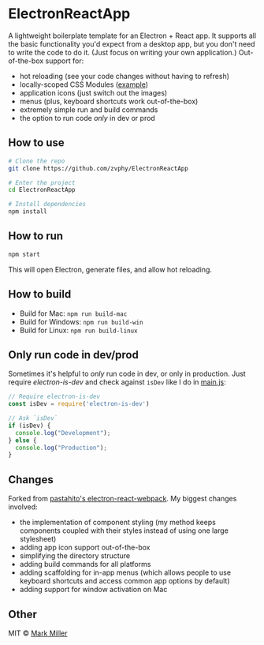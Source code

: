 # ElectronReactApp

A lightweight boilerplate template for an Electron + React app. It supports all the basic functionality you'd expect from a desktop app, but you don't need to write the code to do it. (Just focus on writing your own application.) Out-of-the-box support for:

- hot reloading (see your code changes without having to refresh)
- locally-scoped CSS Modules ([example](https://github.com/zvphy/ElectronReactApp/tree/master/app/src/components/Link))
- application icons (just switch out the images)
- menus (plus, keyboard shortcuts work out-of-the-box)
- extremely simple run and build commands
- the option to run code _only_ in dev or prod

## How to use

```bash
# Clone the repo
git clone https://github.com/zvphy/ElectronReactApp

# Enter the project
cd ElectronReactApp

# Install dependencies
npm install
```

## How to run

```bash
npm start
```

This will open Electron, generate files, and allow hot reloading.

## How to build

- Build for Mac: `npm run build-mac`
- Build for Windows: `npm run build-win`
- Build for Linux: `npm run build-linux`

## Only run code in dev/prod

Sometimes it's helpful to _only_ run code in dev, or only in production. Just require _electron-is-dev_ and check against `isDev` like I do in [main.js](https://github.com/zvphy/ElectronReactApp/blob/master/main.js):

```javascript
// Require electron-is-dev
const isDev = require('electron-is-dev')

// Ask `isDev`
if (isDev) {
  console.log("Development");
} else {
  console.log("Production");
}
```

## Changes

Forked from [pastahito's electron-react-webpack](https://github.com/pastahito/electron-react-webpack). My biggest changes involved: 

* the implementation of component styling (my method keeps components coupled with their styles instead of using one large stylesheet)
* adding app icon support out-of-the-box
* simplifying the directory structure
* adding build commands for all platforms
* adding scaffolding for in-app menus (which allows people to use keyboard shortcuts and access common app options by default)
* adding support for window activation on Mac

## Other

MIT © [Mark Miller](https://zeph.co/about)